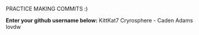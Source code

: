 PRACTICE MAKING COMMITS :)

**Enter your github username below:**
KittKat7
Cryrosphere - Caden Adams
lovdw
